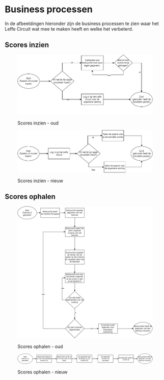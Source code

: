 # Business processen

In de afbeeldingen hieronder zijn de business processen te zien waar het Leffe Circuit wat mee te maken heeft en welke het verbeterd.&#x20;

## Scores inzien

<figure><img src="../.gitbook/assets/Scores inzien - oud (1).png" alt=""><figcaption><p>Scores inzien - oud</p></figcaption></figure>

<figure><img src="../.gitbook/assets/Scores inzien - nieuw.png" alt=""><figcaption><p>Scores inzien - nieuw</p></figcaption></figure>

## Scores ophalen

<figure><img src="../.gitbook/assets/Scores ophalen - oud.png" alt=""><figcaption><p>Scores ophalen - oud</p></figcaption></figure>

<figure><img src="../.gitbook/assets/Scores ophalen - nieuw.png" alt=""><figcaption><p>Scores ophalen - nieuw</p></figcaption></figure>
